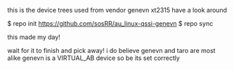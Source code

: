  this is the device trees used from vendor
  genevn
  xt2315
have a look around


$ repo init https://github.com/sosRR/au_linux-qssi-genevn
$ repo sync


 this made my day!
 
 wait for it to finish and pick away!
 i do believe genevn and taro are most alike
 genevn is a VIRTUAL_AB device so be
 its set correctly



